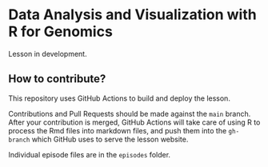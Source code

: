 # Data Analysis and Visualization with R for Genomics

Lesson in development.

## How to contribute?

This repository uses GitHub Actions to build and deploy the lesson.

Contributions and Pull Requests should be made against the `main` branch. After your contribution is merged, GitHub Actions will take care of using R to process the Rmd files into markdown files, and push them into the `gh-branch` which GitHub uses to serve the lesson website.

Individual episode files are in the `episodes` folder.


